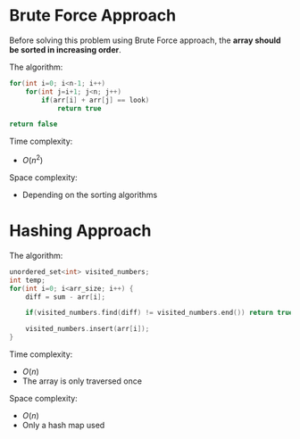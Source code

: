 # Brute Force Approach
Before solving this problem using Brute Force approach, the **array should be sorted in increasing order**.

The algorithm:
```cpp
for(int i=0; i<n-1; i++)
    for(int j=i+1; j<n; j++)
        if(arr[i] + arr[j] == look)
            return true

return false
```
Time complexity: 
* $O(n^2)$  

Space complexity: 
* Depending on the sorting algorithms

# Hashing Approach

The algorithm:
```cpp
unordered_set<int> visited_numbers;
int temp;
for(int i=0; i<arr_size; i++) {
    diff = sum - arr[i];

    if(visited_numbers.find(diff) != visited_numbers.end()) return true;

    visited_numbers.insert(arr[i]);
}
```
Time complexity: 
* $O(n)$
* The array is only traversed once  
  
Space complexity: 
* $O(n)$
* Only a hash map used